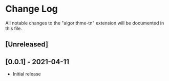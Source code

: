# Change Log

All notable changes to the "algorithme-tn" extension will be documented in this file.

## [Unreleased]


## [0.0.1] - 2021-04-11
- Initial release
